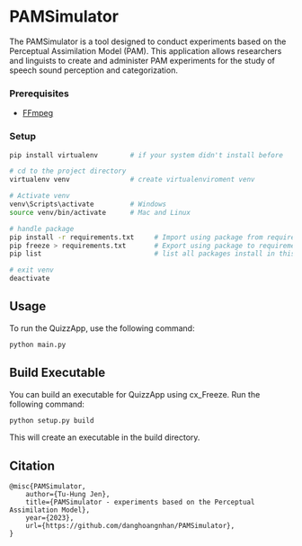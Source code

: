 # PAMSimulator 

The PAMSimulator is a  tool designed to conduct experiments based on the Perceptual Assimilation Model (PAM). This application allows researchers and linguists to create and administer PAM experiments for the study of speech sound perception and categorization.


### Prerequisites

- [FFmpeg](https://www.geeksforgeeks.org/how-to-install-ffmpeg-on-windows/)


### Setup
   ```bash
   pip install virtualenv        # if your system didn't install before

   # cd to the project directory
   virtualenv venv               # create virtualenviroment venv

   # Activate venv
   venv\Scripts\activate         # Windows
   source venv/bin/activate      # Mac and Linux

   # handle package
   pip install -r requirements.txt     # Import using package from requirements.txt
   pip freeze > requirements.txt       # Export using package to requirements.txt 
   pip list                            # list all packages install in this virtualenv

   # exit venv
   deactivate
   ```

## Usage

To run the QuizzApp, use the following command:

```bash
python main.py
```

## Build Executable

You can build an executable for QuizzApp using cx_Freeze. Run the following command:

```bash
python setup.py build
```

This will create an executable in the build directory.

## Citation

```
@misc{PAMSimulator,
    author={Tu-Hung Jen},
    title={PAMSimulator - experiments based on the Perceptual Assimilation Model},
    year={2023},
    url={https://github.com/danghoangnhan/PAMSimulator},
}
```
